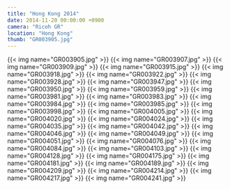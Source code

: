 ```yaml
---
title: "Hong Kong 2014"
date: 2014-11-20 00:00:00 +0900
camera: "Ricoh GR"
location: "Hong Kong"
thumb: "GR003905.jpg"
---
```


{{< img name="GR003905.jpg" >}}
{{< img name="GR003907.jpg" >}}
{{< img name="GR003909.jpg" >}}
{{< img name="GR003915.jpg" >}}
{{< img name="GR003918.jpg" >}}
{{< img name="GR003922.jpg" >}}
{{< img name="GR003928.jpg" >}}
{{< img name="GR003947.jpg" >}}
{{< img name="GR003950.jpg" >}}
{{< img name="GR003959.jpg" >}}
{{< img name="GR003981.jpg" >}}
{{< img name="GR003983.jpg" >}}
{{< img name="GR003984.jpg" >}}
{{< img name="GR003985.jpg" >}}
{{< img name="GR003998.jpg" >}}
{{< img name="GR004005.jpg" >}}
{{< img name="GR004020.jpg" >}}
{{< img name="GR004024.jpg" >}}
{{< img name="GR004035.jpg" >}}
{{< img name="GR004042.jpg" >}}
{{< img name="GR004046.jpg" >}}
{{< img name="GR004049.jpg" >}}
{{< img name="GR004051.jpg" >}}
{{< img name="GR004076.jpg" >}}
{{< img name="GR004084.jpg" >}}
{{< img name="GR004103.jpg" >}}
{{< img name="GR004128.jpg" >}}
{{< img name="GR004175.jpg" >}}
{{< img name="GR004181.jpg" >}}
{{< img name="GR004189.jpg" >}}
{{< img name="GR004209.jpg" >}}
{{< img name="GR004214.jpg" >}}
{{< img name="GR004217.jpg" >}}
{{< img name="GR004241.jpg" >}}
